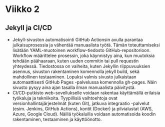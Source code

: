 # Viikko 2
## Jekyll ja CI/CD
- Jekyll-sivuston automatisointi GitHub Actionsin avulla parantaa julkaisuprosessia ja vähentää manuaalista työtä. Tämän toteuttamiseksi lisätään YAML-muotoinen workflow-tiedosto GitHub-repositorioon. Workflow määrittelee prosessin, joka käynnistyy aina, kun muutoksia tehdään päähaaraan, kuten uuden commitin tai pull requestin yhteydessä. Tiedostossa on vaiheita, kuten Jekyllin riippuvuuksien asennus, sivuston rakentaminen komennolla jekyll build, sekä mahdollinen testaaminen. Lopuksi valmis sivusto julkaistaan automaattisesti GitHub Pages -palvelussa komennolla gh-pages. Näin sivusto pysyy aina ajan tasalla ilman manuaalista päivitystä.
- CI/CD-putkisto web-sovellukselle voidaan rakentaa käyttämällä erilaisia työkaluja ja tekniikoita. Tyypillisiä vaihtoehtoja ovat versionhallintajärjestelmät (kuten Git), jatkuva integraatio -palvelut (esim. Jenkins, GitHub Actions), kontit (Docker) ja pilvialustat (AWS, Azure, Google Cloud). Näillä työkaluilla voidaan automatisoida koodin rakentaminen, testaaminen ja käyttöönotto.